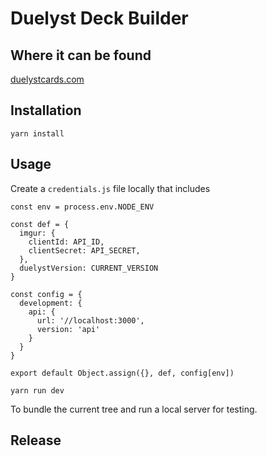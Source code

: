# Duelyst Deck Builder

## Where it can be found
[duelystcards.com](http://duelystcards.com/)

## Installation
```console
yarn install
```

## Usage
Create a `credentials.js` file locally that includes
```
const env = process.env.NODE_ENV

const def = {
  imgur: {
    clientId: API_ID,
    clientSecret: API_SECRET,
  },
  duelystVersion: CURRENT_VERSION
}

const config = {
  development: {
    api: {
      url: '//localhost:3000',
      version: 'api'
    }
  }
}

export default Object.assign({}, def, config[env])
```

```
yarn run dev
```

To bundle the current tree and run a local server for testing.

## Release
